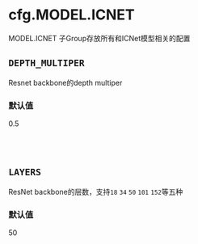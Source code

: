 # cfg.MODEL.ICNET

MODEL.ICNET 子Group存放所有和ICNet模型相关的配置

## `DEPTH_MULTIPER`

Resnet backbone的depth multiper

### 默认值

0.5

<br/>
<br/>

## `LAYERS`

ResNet backbone的层数，支持`18` `34` `50` `101` `152`等五种

### 默认值

50

<br/>
<br/>